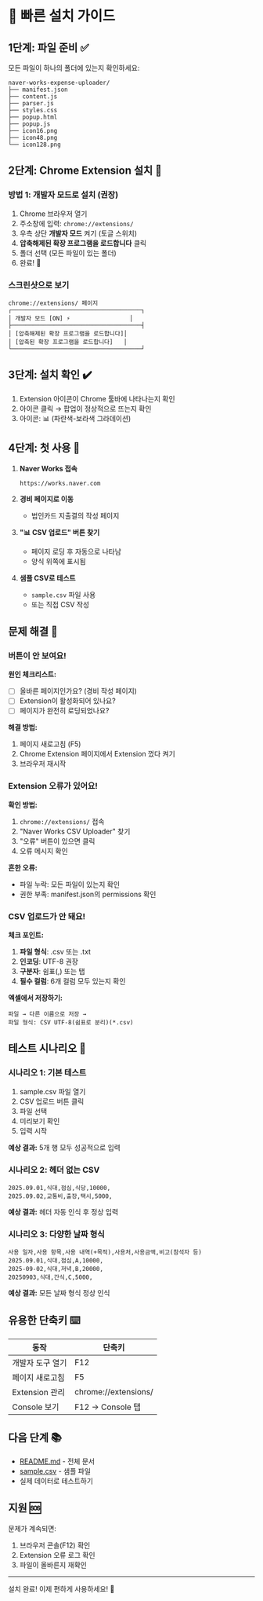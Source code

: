 # 🚀 빠른 설치 가이드

## 1단계: 파일 준비 ✅

모든 파일이 하나의 폴더에 있는지 확인하세요:

```
naver-works-expense-uploader/
├── manifest.json
├── content.js
├── parser.js
├── styles.css
├── popup.html
├── popup.js
├── icon16.png
├── icon48.png
└── icon128.png
```

## 2단계: Chrome Extension 설치 🔧

### 방법 1: 개발자 모드로 설치 (권장)

1. Chrome 브라우저 열기
2. 주소창에 입력: `chrome://extensions/`
3. 우측 상단 **개발자 모드** 켜기 (토글 스위치)
4. **압축해제된 확장 프로그램을 로드합니다** 클릭
5. 폴더 선택 (모든 파일이 있는 폴더)
6. 완료! 🎉

### 스크린샷으로 보기

```
chrome://extensions/ 페이지
┌─────────────────────────────────────┐
│ 개발자 모드 [ON] ⚡                 │
├─────────────────────────────────────┤
│ [압축해제된 확장 프로그램을 로드합니다]│
│ [압축된 확장 프로그램을 로드합니다]   │
└─────────────────────────────────────┘
```

## 3단계: 설치 확인 ✔️

1. Extension 아이콘이 Chrome 툴바에 나타나는지 확인
2. 아이콘 클릭 → 팝업이 정상적으로 뜨는지 확인
3. 아이콘: 📊 (파란색-보라색 그라데이션)

## 4단계: 첫 사용 🎯

1. **Naver Works 접속**
   ```
   https://works.naver.com
   ```

2. **경비 페이지로 이동**
   - 법인카드 지출결의 작성 페이지

3. **"📊 CSV 업로드" 버튼 찾기**
   - 페이지 로딩 후 자동으로 나타남
   - 양식 위쪽에 표시됨

4. **샘플 CSV로 테스트**
   - `sample.csv` 파일 사용
   - 또는 직접 CSV 작성

## 문제 해결 💊

### 버튼이 안 보여요!

**원인 체크리스트:**
- [ ] 올바른 페이지인가요? (경비 작성 페이지)
- [ ] Extension이 활성화되어 있나요?
- [ ] 페이지가 완전히 로딩되었나요?

**해결 방법:**
1. 페이지 새로고침 (F5)
2. Chrome Extension 페이지에서 Extension 껐다 켜기
3. 브라우저 재시작

### Extension 오류가 있어요!

**확인 방법:**
1. `chrome://extensions/` 접속
2. "Naver Works CSV Uploader" 찾기
3. "오류" 버튼이 있으면 클릭
4. 오류 메시지 확인

**흔한 오류:**
- 파일 누락: 모든 파일이 있는지 확인
- 권한 부족: manifest.json의 permissions 확인

### CSV 업로드가 안 돼요!

**체크 포인트:**
1. **파일 형식**: .csv 또는 .txt
2. **인코딩**: UTF-8 권장
3. **구분자**: 쉼표(,) 또는 탭
4. **필수 컬럼**: 6개 컬럼 모두 있는지 확인

**엑셀에서 저장하기:**
```
파일 → 다른 이름으로 저장 → 
파일 형식: CSV UTF-8(쉼표로 분리)(*.csv)
```

## 테스트 시나리오 🧪

### 시나리오 1: 기본 테스트
1. sample.csv 파일 열기
2. CSV 업로드 버튼 클릭
3. 파일 선택
4. 미리보기 확인
5. 입력 시작

**예상 결과:** 5개 행 모두 성공적으로 입력

### 시나리오 2: 헤더 없는 CSV
```csv
2025.09.01,식대,점심,식당,10000,
2025.09.02,교통비,출장,택시,5000,
```

**예상 결과:** 헤더 자동 인식 후 정상 입력

### 시나리오 3: 다양한 날짜 형식
```csv
사용 일자,사용 항목,사용 내역(+목적),사용처,사용금액,비고(참석자 등)
2025.09.01,식대,점심,A,10000,
2025-09-02,식대,저녁,B,20000,
20250903,식대,간식,C,5000,
```

**예상 결과:** 모든 날짜 형식 정상 인식

## 유용한 단축키 ⌨️

| 동작 | 단축키 |
|------|--------|
| 개발자 도구 열기 | F12 |
| 페이지 새로고침 | F5 |
| Extension 관리 | chrome://extensions/ |
| Console 보기 | F12 → Console 탭 |

## 다음 단계 📚

- [README.md](README.md) - 전체 문서
- [sample.csv](sample.csv) - 샘플 파일
- 실제 데이터로 테스트하기

## 지원 🆘

문제가 계속되면:
1. 브라우저 콘솔(F12) 확인
2. Extension 오류 로그 확인
3. 파일이 올바른지 재확인

---

설치 완료! 이제 편하게 사용하세요! 🎉
